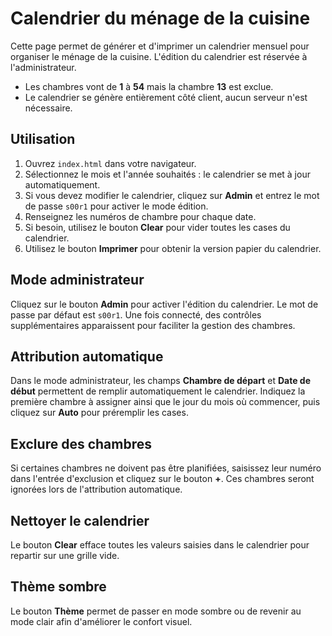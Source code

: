 # Calendrier du ménage de la cuisine

Cette page permet de générer et d'imprimer un calendrier mensuel pour organiser le ménage de la cuisine.
L'édition du calendrier est réservée à l'administrateur.

- Les chambres vont de **1** à **54** mais la chambre **13** est exclue.
- Le calendrier se génère entièrement côté client, aucun serveur n'est nécessaire.

## Utilisation

1. Ouvrez `index.html` dans votre navigateur.
2. Sélectionnez le mois et l'année souhaités : le calendrier se met à jour automatiquement.
3. Si vous devez modifier le calendrier, cliquez sur **Admin** et entrez le mot de passe `s00r1` pour activer le mode édition.
4. Renseignez les numéros de chambre pour chaque date.
5. Si besoin, utilisez le bouton **Clear** pour vider toutes les cases du calendrier.
6. Utilisez le bouton **Imprimer** pour obtenir la version papier du calendrier.

## Mode administrateur

Cliquez sur le bouton **Admin** pour activer l'édition du calendrier. Le mot de
passe par défaut est `s00r1`. Une fois connecté, des contrôles supplémentaires
apparaissent pour faciliter la gestion des chambres.

## Attribution automatique

Dans le mode administrateur, les champs **Chambre de départ** et **Date de
début** permettent de remplir automatiquement le calendrier. Indiquez la
première chambre à assigner ainsi que le jour du mois où commencer, puis
cliquez sur **Auto** pour préremplir les cases.

## Exclure des chambres

Si certaines chambres ne doivent pas être planifiées, saisissez leur numéro dans
l'entrée d'exclusion et cliquez sur le bouton **+**. Ces chambres seront ignorées
lors de l'attribution automatique.

## Nettoyer le calendrier

Le bouton **Clear** efface toutes les valeurs saisies dans le calendrier pour repartir sur une grille vide.

## Thème sombre

Le bouton **Thème** permet de passer en mode sombre ou de revenir au mode clair
afin d'améliorer le confort visuel.
